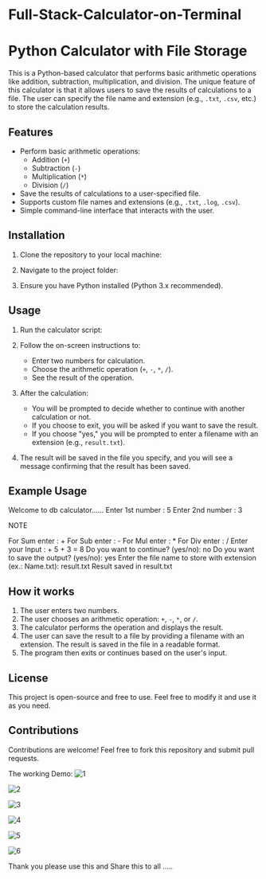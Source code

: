 # Full-Stack-Calculator-on-Terminal
# Python Calculator with File Storage

This is a Python-based calculator that performs basic arithmetic operations like addition, subtraction, multiplication, and division. The unique feature of this calculator is that it allows users to save the results of calculations to a file. The user can specify the file name and extension (e.g., `.txt`, `.csv`, etc.) to store the calculation results.

## Features
- Perform basic arithmetic operations:
  - Addition (`+`)
  - Subtraction (`-`)
  - Multiplication (`*`)
  - Division (`/`)
- Save the results of calculations to a user-specified file.
- Supports custom file names and extensions (e.g., `.txt`, `.log`, `.csv`).
- Simple command-line interface that interacts with the user.

## Installation

1. Clone the repository to your local machine:

2. Navigate to the project folder:

3. Ensure you have Python installed (Python 3.x recommended).

## Usage

1. Run the calculator script:

2. Follow the on-screen instructions to:
    - Enter two numbers for calculation.
    - Choose the arithmetic operation (`+`, `-`, `*`, `/`).
    - See the result of the operation.
    
3. After the calculation:
    - You will be prompted to decide whether to continue with another calculation or not.
    - If you choose to exit, you will be asked if you want to save the result.
    - If you choose "yes," you will be prompted to enter a filename with an extension (e.g., `result.txt`).

4. The result will be saved in the file you specify, and you will see a message confirming that the result has been saved.

## Example Usage

Welcome to db calculator...... Enter 1st number : 5 Enter 2nd number : 3

NOTE

For Sum enter : +
For Sub enter : -
For Mul enter : *
For Div enter : /
Enter your Input : + 5 + 3 = 8 Do you want to continue? (yes/no): no Do you want to save the output? (yes/no): yes Enter the file name to store with extension (ex.: Name.txt): result.txt Result saved in result.txt


## How it works

1. The user enters two numbers.
2. The user chooses an arithmetic operation: `+`, `-`, `*`, or `/`.
3. The calculator performs the operation and displays the result.
4. The user can save the result to a file by providing a filename with an extension. The result is saved in the file in a readable format.
5. The program then exits or continues based on the user's input.

## License

This project is open-source and free to use. Feel free to modify it and use it as you need.

## Contributions

Contributions are welcome! Feel free to fork this repository and submit pull requests.

The working Demo:
![1](https://github.com/user-attachments/assets/ca277fa0-dc3f-4b3a-9a7c-9c7100a11f5f)

![2](https://github.com/user-attachments/assets/8a0e89e6-f05c-4cd9-a79a-f48e209651d7)

![3](https://github.com/user-attachments/assets/b0cae415-73d2-466e-80a1-e8a8a3a8b346)

![4](https://github.com/user-attachments/assets/a90237ce-2f7f-44ac-b29f-18e67c147e10)

![5](https://github.com/user-attachments/assets/d2042264-336c-4cb0-babc-33b52da9b655)

![6](https://github.com/user-attachments/assets/b350136c-20c1-45a7-8fee-4d0c7cb1177b)


Thank you please use this and Share this to all .....

